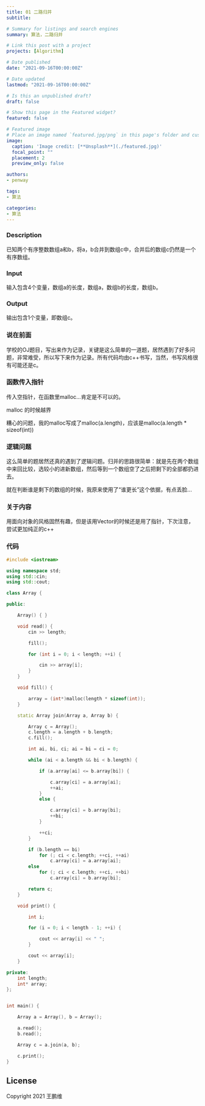 ```yaml
---
title: 01 二路归并
subtitle: 

# Summary for listings and search engines
summary: 算法，二路归并

# Link this post with a project
projects: [Algorithm]

# Date published
date: "2021-09-16T00:00:00Z"

# Date updated
lastmod: "2021-09-16T00:00:00Z"

# Is this an unpublished draft?
draft: false

# Show this page in the Featured widget?
featured: false

# Featured image
# Place an image named `featured.jpg/png` in this page's folder and customize its options here.
image:
  caption: 'Image credit: [**Unsplash**](./featured.jpg)'
  focal_point: ""
  placement: 2
  preview_only: false

authors:
- penway

tags:
- 算法

categories:
- 算法
---
```


### Description

已知两个有序整数数组a和b，将a，b合并到数组c中，合并后的数组c仍然是一个有序数组。

### Input

输入包含4个变量，数组a的长度，数组a，数组b的长度，数组b。

### Output

输出包含1个变量，即数组c。



### 说在前面

学校的OJ题目，写出来作为记录，关键是这么简单的一道题，居然遇到了好多问题，非常难受，所以写下来作为记录。所有代码均由c++书写，当然，书写风格很有可能还是c。

### 函数传入指针

传入空指针，在函数里malloc...肯定是不可以的。

malloc 的时候越界

糟心的问题，我的malloc写成了malloc(a.length)，应该是malloc(a.length * sizeof(int))

### 逻辑问题

这么简单的题居然还真的遇到了逻辑问题。归并的思路很简单：就是先在两个数组中来回比较，选较小的进新数组，然后等到一个数组空了之后把剩下的全部都扔进去。

就在判断谁是剩下的数组的时候，我原来使用了“谁更长”这个依据，有点丢脸...

### 关于内容

用面向对象的风格固然有趣，但是该用Vector的时候还是用了指针，下次注意，尝试更加纯正的c++

### 代码

```c++
#include <iostream>

using namespace std;
using std::cin;
using std::cout;

class Array {

public:

    Array() { }

    void read() {
        cin >> length;

        fill();

        for (int i = 0; i < length; ++i) {

            cin >> array[i];
        }
    }

    void fill() {

        array = (int*)malloc(length * sizeof(int));
    }

    static Array join(Array a, Array b) {

        Array c = Array();
        c.length = a.length + b.length;
        c.fill();

        int ai, bi, ci; ai = bi = ci = 0;

        while (ai < a.length && bi < b.length) {

            if (a.array[ai] <= b.array[bi]) {

                c.array[ci] = a.array[ai];
                ++ai;
            }
            else {

                c.array[ci] = b.array[bi];
                ++bi;
            }

            ++ci;
        }

        if (b.length == bi)
            for (; ci < c.length; ++ci, ++ai)
                c.array[ci] = a.array[ai];
        else
            for (; ci < c.length; ++ci, ++bi)
                c.array[ci] = b.array[bi];

        return c;
    }

    void print() {

        int i;

        for (i = 0; i < length - 1; ++i) {

            cout << array[i] << " ";
        }

        cout << array[i];
    }

private:
    int length;
    int* array;
};


int main() {

    Array a = Array(), b = Array();

    a.read();
    b.read();

    Array c = a.join(a, b);

    c.print();
}
```




## License

Copyright 2021 王鹏维